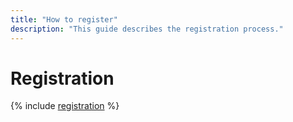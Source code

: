 ```yaml
---
title: "How to register"
description: "This guide describes the registration process."
---
```


# Registration

{% include [registration](../../_includes/search-api/registration.md) %}
